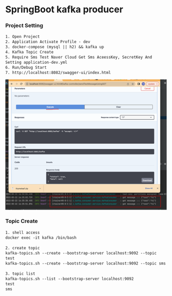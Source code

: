 # SpringBoot kafka producer

### Project Setting
```
1. Open Project
2. Application Activate Profile - dev
3. docker-compose (mysql || h2) && kafka up
4. Kafka Topic Create
5. Require Sms Test Naver Cloud Get Sms AceessKey, SecretKey And Setting application-dev.yml
6. Run/Debug Start
7. http://localhost:8082/swagger-ui/index.html
```
![sample.png](sample.png)

### Topic Create
```
1. shell access
docker exec -it kafka /bin/bash

2. create topic 
kafka-topics.sh --create --bootstrap-server localhost:9092 --topic test
kafka-topics.sh --create --bootstrap-server localhost:9092 --topic sms

3. topic list 
kafka-topics.sh --list --bootstrap-server localhost:9092
test
sms
```

